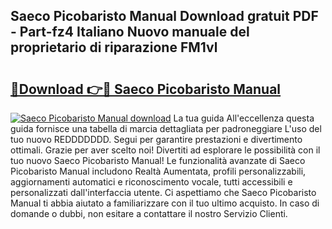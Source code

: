 ## Saeco Picobaristo Manual Download gratuit PDF - Part-fz4 Italiano Nuovo manuale del proprietario di riparazione FM1vl

# <h2><a href="http://df93r6p.blite.top/?on=Saeco+Picobaristo+Manual">🔗Download 👉🔴 Saeco Picobaristo Manual</a></h2>

[![Saeco Picobaristo Manual download](https://i.imgur.com/lujVjoI.png)](http://df93r6p.blite.top/?on=Saeco+Picobaristo+Manual)
La tua guida All'eccellenza questa guida fornisce una tabella di marcia dettagliata per padroneggiare L'uso del tuo nuovo REDDDDDDD. Segui per garantire prestazioni e divertimento ottimali. Grazie per aver scelto noi! Divertiti ad esplorare le possibilità con il tuo nuovo Saeco Picobaristo Manual! Le funzionalità avanzate di Saeco Picobaristo Manual includono Realtà Aumentata, profili personalizzabili, aggiornamenti automatici e riconoscimento vocale, tutti accessibili e personalizzati dall'interfaccia utente. Ci aspettiamo che Saeco Picobaristo Manual ti abbia aiutato a familiarizzare con il tuo ultimo acquisto. In caso di domande o dubbi, non esitare a contattare il nostro Servizio Clienti.
